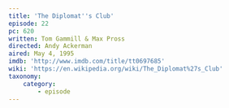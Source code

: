 ```yaml
---
title: 'The Diplomat''s Club'
episode: 22
pc: 620
written: Tom Gammill & Max Pross
directed: Andy Ackerman
aired: May 4, 1995
imdb: 'http://www.imdb.com/title/tt0697685'
wiki: 'https://en.wikipedia.org/wiki/The_Diplomat%27s_Club'
taxonomy:
    category:
        - episode
---
```


